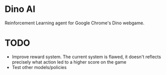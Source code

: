 # Dino AI

Reinforcement Learning agent for Google Chrome's Dino webgame.

# TODO

- Improve reward system. The current system is flawed, it doesn't reflects precisely what action led to a higher score on the game
- Test other models/policies
